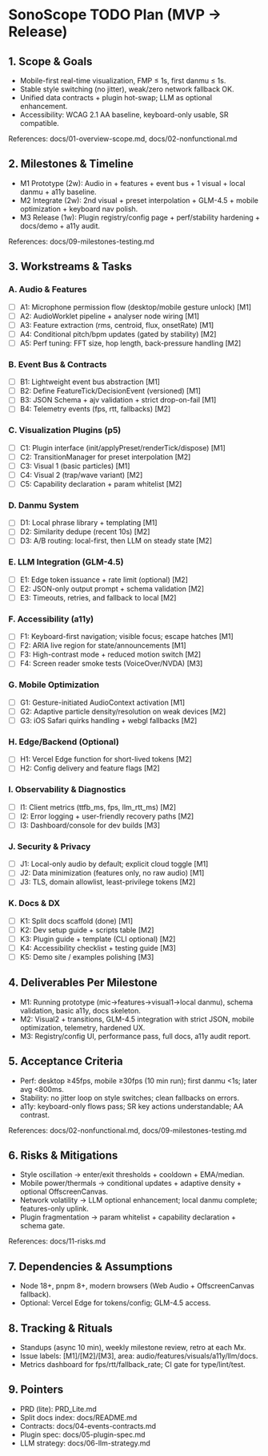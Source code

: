 # SonoScope TODO Plan (MVP → Release)

## 1. Scope & Goals
- Mobile-first real-time visualization, FMP ≤ 1s, first danmu ≤ 1s.
- Stable style switching (no jitter), weak/zero network fallback OK.
- Unified data contracts + plugin hot-swap; LLM as optional enhancement.
- Accessibility: WCAG 2.1 AA baseline, keyboard-only usable, SR compatible.

References: docs/01-overview-scope.md, docs/02-nonfunctional.md

## 2. Milestones & Timeline
- M1 Prototype (2w): Audio in + features + event bus + 1 visual + local danmu + a11y baseline.
- M2 Integrate (2w): 2nd visual + preset interpolation + GLM-4.5 + mobile optimization + keyboard nav polish.
- M3 Release (1w): Plugin registry/config page + perf/stability hardening + docs/demo + a11y audit.

References: docs/09-milestones-testing.md

## 3. Workstreams & Tasks

### A. Audio & Features
- [ ] A1: Microphone permission flow (desktop/mobile gesture unlock) [M1]
- [ ] A2: AudioWorklet pipeline + analyser node wiring [M1]
- [ ] A3: Feature extraction (rms, centroid, flux, onsetRate) [M1]
- [ ] A4: Conditional pitch/bpm updates (gated by stability) [M2]
- [ ] A5: Perf tuning: FFT size, hop length, back-pressure handling [M2]

### B. Event Bus & Contracts
- [ ] B1: Lightweight event bus abstraction [M1]
- [ ] B2: Define FeatureTick/DecisionEvent (versioned) [M1]
- [ ] B3: JSON Schema + ajv validation + strict drop-on-fail [M1]
- [ ] B4: Telemetry events (fps, rtt, fallbacks) [M2]

### C. Visualization Plugins (p5)
- [ ] C1: Plugin interface (init/applyPreset/renderTick/dispose) [M1]
- [ ] C2: TransitionManager for preset interpolation [M2]
- [ ] C3: Visual 1 (basic particles) [M1]
- [ ] C4: Visual 2 (trap/wave variant) [M2]
- [ ] C5: Capability declaration + param whitelist [M2]

### D. Danmu System
- [ ] D1: Local phrase library + templating [M1]
- [ ] D2: Similarity dedupe (recent 10s) [M2]
- [ ] D3: A/B routing: local-first, then LLM on steady state [M2]

### E. LLM Integration (GLM-4.5)
- [ ] E1: Edge token issuance + rate limit (optional) [M2]
- [ ] E2: JSON-only output prompt + schema validation [M2]
- [ ] E3: Timeouts, retries, and fallback to local [M2]

### F. Accessibility (a11y)
- [ ] F1: Keyboard-first navigation; visible focus; escape hatches [M1]
- [ ] F2: ARIA live region for state/announcements [M1]
- [ ] F3: High-contrast mode + reduced motion switch [M2]
- [ ] F4: Screen reader smoke tests (VoiceOver/NVDA) [M3]

### G. Mobile Optimization
- [ ] G1: Gesture-initiated AudioContext activation [M1]
- [ ] G2: Adaptive particle density/resolution on weak devices [M2]
- [ ] G3: iOS Safari quirks handling + webgl fallbacks [M2]

### H. Edge/Backend (Optional)
- [ ] H1: Vercel Edge function for short-lived tokens [M2]
- [ ] H2: Config delivery and feature flags [M2]

### I. Observability & Diagnostics
- [ ] I1: Client metrics (ttfb_ms, fps, llm_rtt_ms) [M2]
- [ ] I2: Error logging + user-friendly recovery paths [M2]
- [ ] I3: Dashboard/console for dev builds [M3]

### J. Security & Privacy
- [ ] J1: Local-only audio by default; explicit cloud toggle [M1]
- [ ] J2: Data minimization (features only, no raw audio) [M1]
- [ ] J3: TLS, domain allowlist, least-privilege tokens [M2]

### K. Docs & DX
- [ ] K1: Split docs scaffold (done) [M1]
- [ ] K2: Dev setup guide + scripts table [M2]
- [ ] K3: Plugin guide + template (CLI optional) [M2]
- [ ] K4: Accessibility checklist + testing guide [M3]
- [ ] K5: Demo site / examples polishing [M3]

## 4. Deliverables Per Milestone
- M1: Running prototype (mic→features→visual1→local danmu), schema validation, basic a11y, docs skeleton.
- M2: Visual2 + transitions, GLM-4.5 integration with strict JSON, mobile optimization, telemetry, hardened UX.
- M3: Registry/config UI, performance pass, full docs, a11y audit report.

## 5. Acceptance Criteria
- Perf: desktop ≥45fps, mobile ≥30fps (10 min run); first danmu <1s; later avg <800ms.
- Stability: no jitter loop on style switches; clean fallbacks on errors.
- a11y: keyboard-only flows pass; SR key actions understandable; AA contrast.

References: docs/02-nonfunctional.md, docs/09-milestones-testing.md

## 6. Risks & Mitigations
- Style oscillation → enter/exit thresholds + cooldown + EMA/median.
- Mobile power/thermals → conditional updates + adaptive density + optional OffscreenCanvas.
- Network volatility → LLM optional enhancement; local danmu complete; features-only uplink.
- Plugin fragmentation → param whitelist + capability declaration + schema gate.

References: docs/11-risks.md

## 7. Dependencies & Assumptions
- Node 18+, pnpm 8+, modern browsers (Web Audio + OffscreenCanvas fallback).
- Optional: Vercel Edge for tokens/config; GLM-4.5 access.

## 8. Tracking & Rituals
- Standups (async 10 min), weekly milestone review, retro at each Mx.
- Issue labels: [M1]/[M2]/[M3], area: audio/features/visuals/a11y/llm/docs.
- Metrics dashboard for fps/rtt/fallback_rate; CI gate for type/lint/test.

## 9. Pointers
- PRD (lite): PRD_Lite.md
- Split docs index: docs/README.md
- Contracts: docs/04-events-contracts.md
- Plugin spec: docs/05-plugin-spec.md
- LLM strategy: docs/06-llm-strategy.md

